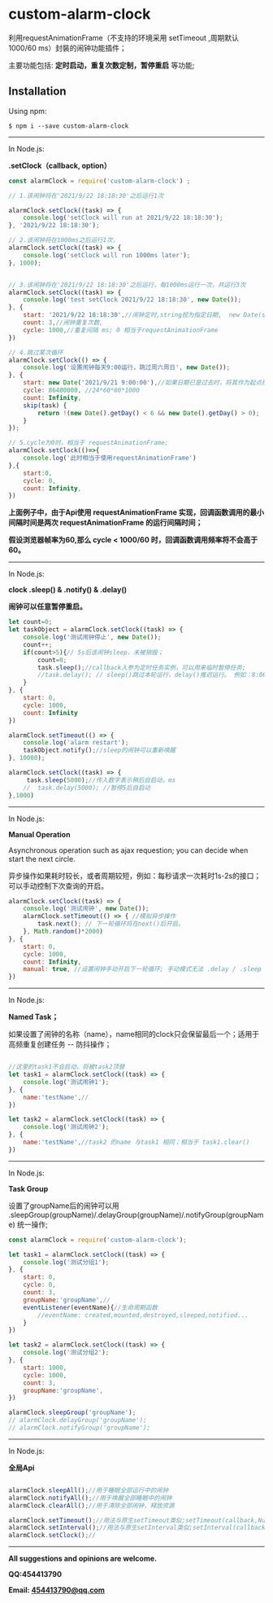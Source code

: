 # custom-alarm-clock

利用requestAnimationFrame（不支持的环境采用 setTimeout ,周期默认 1000/60 ms）封裝的闹钟功能插件；

主要功能包括: **定时启动，重复次数定制，暂停重启** 等功能;

## Installation

Using npm:

```shell
$ npm i --save custom-alarm-clock
```

------------


In Node.js:

**.setClock（callback, option）**

```js
const alarmClock = require('custom-alarm-clock') ;

// 1.该闹钟将在'2021/9/22 18:18:30'之后运行1次

alarmClock.setClock((task) => {
    console.log('setClock will run at 2021/9/22 18:18:30');
}, '2021/9/22 18:18:30');

// 2.该闹钟将在1000ms之后运行1次，
alarmClock.setClock((task) => {
    console.log('setClock will run 1000ms later');
}, 1000);


// 3.该闹钟将在'2021/9/22 18:18:30'之后运行，每1000ms运行一次，共运行3次
alarmClock.setClock((task) => {
    console.log('test setClock 2021/9/22 18:18:30', new Date());
}, {
    start: '2021/9/22 18:18:30',//闹钟定时,string视为指定日期,  new Date(start)，number视作延迟 start ms
    count: 3,//闹钟重复次数,
    cycle: 1000,//重复间隔 ms; 0 相当于requestAnimationFrame
})

// 4.跳过某次循环
alarmClock.setClock(() => {
    console.log('设置闹钟每天9:00运行，跳过周六周日', new Date());
}, {
    start: new Date('2021/9/21 9:00:00'),//如果日期已是过去时，将其作为起点推算到下一次启动时间，cycle将会减去跳过的周期次数；
    cycle: 86400000, //24*60*60*1000
    count: Infinity,
    skip(task) {
        return !(new Date().getDay() < 6 && new Date().getDay() > 0);  // 周六周日跳过
    }
});

// 5.cycle为0时，相当于 requestAnimationFrame;
alarmClock.setClock(()=>{
    console.log('此时相当于使用requestAnimationFrame')
},{
    start:0,
    cycle: 0,
    count: Infinity,
})
```
**上面例子中，由于Api使用 requestAnimationFrame 实现，回调函数调用的最小间隔时间是两次 requestAnimationFrame 的运行间隔时间；**

**假设浏览器帧率为60,那么 cycle < 1000/60 时，回调函数调用频率将不会高于60。**

------------


In Node.js:

**clock    .sleep() & .notify() & .delay()**

**闹钟可以任意暂停重启。**

```js
let count=0;
let taskObject = alarmClock.setClock((task) => {
    console.log('测试闹钟停止', new Date());
    count++;
    if(count>5){// 5s后该闹钟sleep，未被销毁；
        count=0;
        task.sleep();//callback入参为定时任务实例，可以用来临时暂停任务;
        //task.delay(); // sleep()跳过本轮运行，delay()推迟运行。 例如：8:00闹钟，今天sleep掉，1小时后notify，明天依然8:00响；8:00的闹钟delay后，1小时后notify；则明天9:00才响；
    }
}, {
    start: 0,
    cycle: 1000,
    count: Infinity
})

alarmClock.setTimeout(() => {
    console.log('alarm restart');
    taskObject.notify();//sleep的闹钟可以重新唤醒
}, 10000);

alarmClock.setClock((task) => {
     task.sleep(5000);//传入数字表示稍后自启动，ms
    //  task.delay(5000); //暂停5后自启动
},1000)
```

------------


In Node.js:

**Manual Operation**

Asynchronous operation such as ajax requestion; you can decide when start the next circle.

异步操作如果耗时较长，或者周期较短，例如：每秒请求一次耗时1s-2s的接口；可以手动控制下次查询的开启。

```js
alarmClock.setClock((task) => {
    console.log('测试闹钟', new Date());
    alarmClock.setTimeout(() => { //模拟异步操作
        task.next(); // 下一轮循环将在next()后开启。
    }, Math.random()*2000)
}, {
    start: 0,
    cycle: 1000, 
    count: Infinity,
    manual: true, //设置闹钟手动开启下一轮循环; 手动模式无法 .delay / .sleep
})

```


------------


In Node.js:

**Named Task；**

如果设置了闹钟的名称（name），name相同的clock只会保留最后一个；适用于高频重复创建任务 -- 防抖操作；

```js

//这里的task1不会启动，将被task2顶替
let task1 = alarmClock.setClock((task) => {
    console.log('测试闹钟1');
}, {
    name:'testName',//
})

let task2 = alarmClock.setClock((task) => {
    console.log('测试闹钟2');
}, {
    name:'testName',//task2 的name 与task1 相同；相当于 task1.clear()
})


```

------------



In Node.js:

**Task Group**

设置了groupName后的闹钟可以用 .sleepGroup(groupName)/.delayGroup(groupName)/.notifyGroup(groupName) 统一操作;

```js
const alarmClock = require('custom-alarm-clock');

let task1 = alarmClock.setClock((task) => {
    console.log('测试分组1');
}, {
    start: 0,
    cycle: 0, 
    count: 3,
    groupName:'groupName',//
    eventListener(eventName){//生命周期函数
        //eventName: created,mounted,destroyed,sleeped,notified...
    }
})

let task2 = alarmClock.setClock((task) => {
    console.log('测试分组2');
}, {
    start: 1000,
    cycle: 1000, 
    count: 3,
    groupName:'groupName',
})

alarmClock.sleepGroup('groupName');
// alarmClock.delayGroup('groupName');
// alarmClock.notifyGroup('groupName');

```

------------


In Node.js:

**全局Api**

```js

alarmClock.sleepAll();//用于睡眠全部运行中的闹钟
alarmClock.notifyAll();//用于唤醒全部睡眠中的闹钟
alarmClock.clearAll();//用于清除全部闹钟，释放资源

alarmClock.setTimeout();//用法与原生setTimeout类似;setTimeout(callback,Number/String/Date)
alarmClock.setInterval();//用法与原生setInterval类似;setInterval(callback,Number/Object)
alarmClock.setClock();//

```

------------


**All suggestions and opinions are welcome.**

**QQ:454413790**

**Email: 454413790@qq.com**
